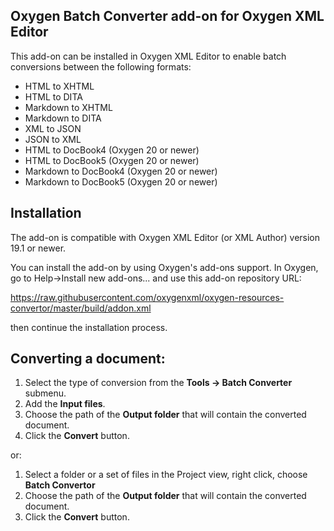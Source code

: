 ## Oxygen Batch Converter add-on for Oxygen XML Editor
This add-on can be installed in Oxygen XML Editor to enable batch conversions between the following formats:  

* HTML to XHTML
* HTML to DITA
* Markdown to XHTML
* Markdown to DITA
* XML to JSON
* JSON to XML
* HTML to DocBook4 (Oxygen 20 or newer) 
* HTML to DocBook5 (Oxygen 20 or newer) 
* Markdown to DocBook4 (Oxygen 20 or newer) 
* Markdown to DocBook5 (Oxygen 20 or newer) 
## Installation

The add-on is compatible with Oxygen XML Editor (or XML Author) version 19.1 or newer. 

You can install the add-on by using Oxygen's add-ons support. In Oxygen, go to Help->Install new add-ons... and use this add-on repository URL:

https://raw.githubusercontent.com/oxygenxml/oxygen-resources-convertor/master/build/addon.xml

then continue the installation process.


## Converting a document:

1. Select the type of conversion from the **Tools -> Batch Converter** submenu.
1. Add the **Input files**.
1. Choose the path of the **Output folder** that will contain the converted document.
1. Click the **Convert** button.

or:

1. Select a folder or a set of files in the Project view, right click, choose **Batch Convertor** 
1. Choose the path of the **Output folder** that will contain the converted document.
1. Click the **Convert** button.

